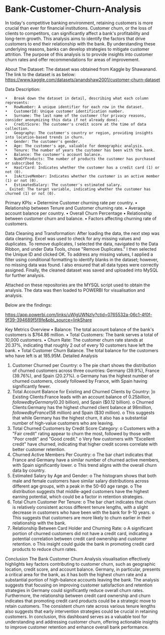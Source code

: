 # Bank-Customer-Churn-Analysis
In today's competitive banking environment, retaining customers is more crucial than ever for financial institutions. Customer churn, or the loss of clients to competitors, can significantly affect a bank's profitability and long-term growth. This analysis aims to identify the factors that drive customers to end their relationship with the bank. By understanding these underlying reasons, banks can develop strategies to mitigate customer attrition. The purpose of this analysis is to provide insights into customer churn rates and offer recommendations for areas of improvement.

About The Dataset:
The dataset was obtained from  Kaggle by Shawanand. The link to the dataset is as below:
https://www.kaggle.com/datasets/anandshaw2001/customer-churn-dataset

Data Description:

    •	Break down the dataset in detail, describing what each column represents:
    •	RowNumber: A unique identifier for each row in the dataset.
    •	CustomerId: Unique customer identification number.
    •	Surname: The last name of the customer (for privacy reasons, consider anonymizing this data if not already done).
    •	CreditScore: The customer's credit score at the time of data collection.
    •	Geography: The customer's country or region, providing insights into location-based trends in churn.
    •	Gender: The customer's gender.
    •	Age: The customer's age, valuable for demographic analysis.
    •	Tenure: The number of years the customer has been with the bank.
    •	Balance: The customer's account balance.
    •	NumOfProducts: The number of products the customer has purchased or subscribed to.
    •	HasCrCard: Indicates whether the customer has a credit card (1) or not (0).
    •	IsActiveMember: Indicates whether the customer is an active member (1) or not (0).
    •	EstimatedSalary: The customer's estimated salary.
    . Exited: The target variable, indicating whether the customer has churned (1) or not (0).


Primary KPIs:
              •	Determine Customer churning rate per country.
              •	Relationship between Tenure and Customer churning rate.
              •	Average account balance per country.
              •	Overall Churn Percentage
              •	Relationship between customer churn and balance.
              •	Factors affecting churning rate of customers.


Data Cleaning and Transformation:
After loading the data, the next step was data cleaning. Excel was used to check for any missing values and duplicates. To remove duplicates, I selected the data, navigated to the Data Ribbon, and under Data Tools, chose "Remove Duplicates." I then selected the Unique ID and clicked OK. To address any missing values, I applied a filter using conditional formatting to identify blanks in the dataset; however, no missing data was found. I also ensured that all data types were correctly assigned. Finally, the cleaned dataset was saved and uploaded into MySQL for further analysis.

Attached on these repositories are the MYSQL script used to obtain the analysis.
The data was then loaded to POWERBI for visualisation and analysis.

Below are the findings:

https://app.powerbi.com/links/uWIgUWNzIy?ctid=0765532a-06c1-4f0f-9f39-394689f5f8fe&pbi_source=linkShare

Key Metrics Overview
          •	Balance: The total account balance of the bank's customers is $764.86 million.
          •	Total Customers: The bank serves a total of 10,000 customers.
          •	Churn Rate: The customer churn rate stands at 20.37%, indicating that roughly 2 out of every 10 customers have left the bank.
          •	Total Customer Churn Balance. The total balance for the customers who have left is at 185.95M. 
Detailed Analysis
1.	Customer Churned per Country:
      o	The pie chart shows the distribution of churned customers across three countries: Germany (39.9%), France (39.76%), and Spain (20.27%).
      o	Germany has the highest number of churned customers, closely followed by France, with Spain having significantly fewer.
2.	Total Account Balance for Existing and Churned Clients by Country:
     ]o	Existing Clients:France leads with an account balance of $0.25 billion, followed by Germany ($0.20 billion), and Spain ($0.12 billion).
      o	Churned Clients:Germany has the highest churned client balance at $98 million, followed by France ($58 million) and Spain ($30 million).
      o	This suggests that while Germany has the highest churn, it also has a substantial number of high-value customers who are leaving.
3.	Total Churned Customers by Credit Score Category:
      o	Customers with a "Fair credit" rating appear to churn the most, followed by those with "Poor credit" and "Good credit."
      o	Very few customers with "Excellent credit" have churned, indicating that higher credit scores correlate with better customer retention.
4.	Churned Active Members Per Country:
      o	The bar chart indicates that France and Germany have a similar number of churned active members, with Spain significantly lower.
      o	This trend aligns with the overall churn data by country.
5.	Estimated Salary by Age and Gender:
      o	The histogram shows that both male and female customers have similar salary distributions across different age groups, with a peak in the 50-60 age range.
      o	The distribution suggests that middle-aged customers have the highest earning potential, which could be a factor in retention strategies.
6.	Total Churn Customer Per Tenure:
      o	The bar chart indicates that churn is relatively consistent across different tenure lengths, with a slight decrease in customers who have been with the bank for 9-10 years.
      o	This suggests that customers are more likely to churn earlier in their relationship with the bank.
7.	Relationship Between Card Holder and Churning Rate:
      o	A significant portion of churned customers did not have a credit card, indicating a potential correlation between credit card ownership and customer retention.
      o	This insight could guide the bank in promoting credit card products to reduce churn rates.

Conclusion
The Bank Customer Churn Analysis visualisation effectively highlights key factors contributing to customer churn, such as geographic location, credit score, and account balance. Germany, in particular, presents a critical area for the bank, as it has both the highest churn rate and a substantial portion of high-balance accounts leaving the bank. The analysis suggests that focusing on improving customer satisfaction and retention strategies in Germany could significantly reduce overall churn rates.
Furthermore, the relationship between credit card ownership and churn indicates that promoting credit card products could be a strategic move to retain customers. The consistent churn rate across various tenure lengths also suggests that early intervention strategies could be crucial in retaining customers.
In conclusion, this dashboard serves as a valuable tool for understanding and addressing customer churn, offering actionable insights to improve customer retention and enhance overall bank performance.












